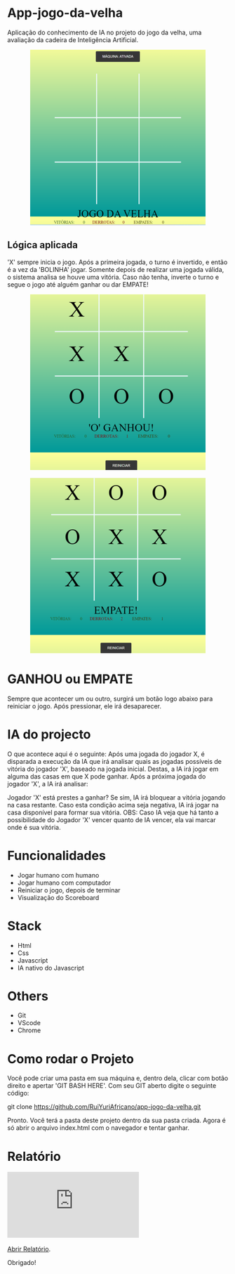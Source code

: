 # App-jogo-da-velha

Aplicação do conhecimento de IA no projeto do jogo da velha, uma avaliação da cadeira de Inteligência Artificial.

<p align="center">
  <img alt="Jogo Início" src="https://github.com/RuiYuriAfricano/app-jogo-da-velha/raw/main/images/jogo-inicio.png" width="400" height="400">
</p>

## Lógica aplicada

'X' sempre inicia o jogo. Após a primeira jogada, o turno é invertido, e então é a vez da 'BOLINHA' jogar. Somente depois de realizar uma jogada válida, o sistema analisa se houve uma vitória. Caso não tenha, inverte o turno e segue o jogo até alguém ganhar ou dar EMPATE!

<p align="center">
  <img alt="Jogo Vitória" src="https://github.com/RuiYuriAfricano/app-jogo-da-velha/raw/main/images/jogo-vitoria.png" width="400" height="400">
</p>

<p align="center">
  <img alt="Jogo Empate" src="https://github.com/RuiYuriAfricano/app-jogo-da-velha/raw/main/images/jogo-empate.png" width="400" height="400">
</p>

# GANHOU ou EMPATE

Sempre que acontecer um ou outro, surgirá um botão logo abaixo para reiniciar o jogo. Após pressionar, ele irá desaparecer.

# IA do projecto

O que acontece aqui é o seguinte: Após uma jogada do jogador X, é disparada a execução da IA que irá analisar quais as jogadas possíveis de vitória do jogador 'X', baseado na jogada inicial. Destas, a IA irá jogar em alguma das casas em que X pode ganhar. Após a próxima jogada do jogador 'X', a IA irá analisar:

Jogador 'X' está prestes a ganhar? Se sim, IA irá bloquear a vitória jogando na casa restante. Caso esta condição acima seja negativa, IA irá jogar na casa disponível para formar sua vitória.
OBS: Caso IA veja que há tanto a possibilidade do Jogador 'X' vencer quanto de IA vencer, ela vai marcar onde é sua vitória.

# Funcionalidades

- Jogar humano com humano
- Jogar humano com computador
- Reiniciar o jogo, depois de terminar
- Visualização do Scoreboard

# Stack

- Html
- Css
- Javascript
- IA nativo do Javascript

# Others 

- Git
- VScode 
- Chrome
  
# Como rodar o Projeto

Você pode criar uma pasta em sua máquina e, dentro dela, clicar com botão direito e apertar 'GIT BASH HERE'. Com seu GIT aberto digite o seguinte código:

git clone https://github.com/RuiYuriAfricano/app-jogo-da-velha.git

Pronto. Você terá a pasta deste projeto dentro da sua pasta criada. Agora é só abrir o arquivo index.html com o navegador e tentar ganhar.

# Relatório
<object data="https://github.com/RuiYuriAfricano/app-jogo-da-velha/blob/main/docs/Relatorio_de_IA.pdf" type="application/pdf" width="700px" height="700px">
    <embed src="https://github.com/RuiYuriAfricano/app-jogo-da-velha/blob/main/docs/Relatorio_de_IA.pdf">
        <p><a href="https://github.com/RuiYuriAfricano/app-jogo-da-velha/blob/main/docs/Relatorio_de_IA.pdf">Abrir Relatório</a>.</p>
    </embed>
</object>

Obrigado!
